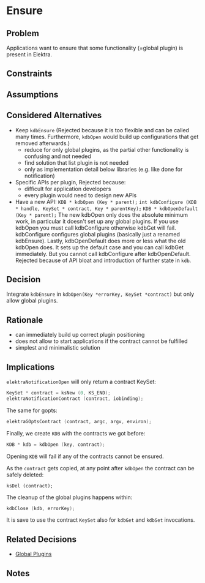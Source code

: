 # Ensure

## Problem

Applications want to ensure that some functionality (=global plugin)
is present in Elektra.

## Constraints

## Assumptions

## Considered Alternatives

- Keep `kdbEnsure` (Rejected because it is too flexible and can be called many times. Furthermore,
  `kdbOpen` would build up configurations that get removed afterwards.)
  - reduce for only global plugins, as the partial other functionality is confusing
    and not needed
  - find solution that list plugin is not needed
  - only as implementation detail below libraries (e.g. like done for notification)
- Specific APIs per plugin, Rejected because:
  - difficult for application developers
  - every plugin would need to design new APIs
- Have a new API: `KDB * kdbOpen (Key * parent);`
  `int kdbConfigure (KDB * handle, KeySet * contract, Key * parentKey);`
  `KDB * kdbOpenDefault (Key * parent);`
  The new kdbOpen only does the absolute minimum work, in particular it doesn't set up any global plugins.
  If you use kdbOpen you must call kdbConfigure otherwise kdbGet will fail. kdbConfigure configures global
  plugins (basically just a renamed kdbEnsure). Lastly, kdbOpenDefault does more or less what the old kdbOpen
  does. It sets up the default case and you can call kdbGet immediately. But you cannot call kdbConfigure after
  kdbOpenDefault.
  Rejected because of API bloat and introduction of further state in `kdb`.

## Decision

Integrate `kdbEnsure` in `kdbOpen(Key *errorKey, KeySet *contract)` but only allow global plugins.

## Rationale

- can immediately build up correct plugin positioning
- does not allow to start applications if the contract cannot be fulfilled
- simplest and minimalistic solution

## Implications

`elektraNotificationOpen` will only return a contract KeySet:

```c
KeySet * contract = ksNew (0, KS_END);
elektraNotificationContract (contract, iobinding);
```

The same for gopts:

```c
elektraGOptsContract (contract, argc, argv, environ);
```

Finally, we create `KDB` with the contracts we got before:

```c
KDB * kdb = kdbOpen (key, contract);
```

Opening `KDB` will fail if any of the contracts cannot be ensured.

As the `contract` gets copied, at any point after `kdbOpen` the
contract can be safely deleted:

```
ksDel (contract);
```

The cleanup of the global plugins happens within:

```c
kdbClose (kdb, errorKey);
```

It is save to use the contract `KeySet` also for `kdbGet` and `kdbSet`
invocations.

## Related Decisions

- [Global Plugins](global_plugins.md)

## Notes
